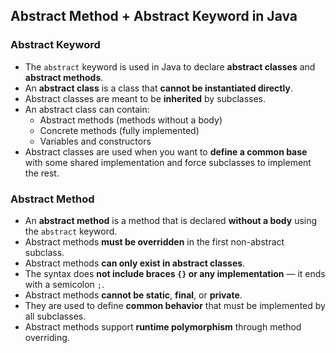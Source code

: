 ## Abstract Method + Abstract Keyword in Java

### Abstract Keyword
- The `abstract` keyword is used in Java to declare **abstract classes** and **abstract methods**.
- An **abstract class** is a class that **cannot be instantiated directly**.
- Abstract classes are meant to be **inherited** by subclasses.
- An abstract class can contain:
  - Abstract methods (methods without a body)
  - Concrete methods (fully implemented)
  - Variables and constructors
- Abstract classes are used when you want to **define a common base** with some shared implementation and force subclasses to implement the rest.

### Abstract Method
- An **abstract method** is a method that is declared **without a body** using the `abstract` keyword.
- Abstract methods **must be overridden** in the first non-abstract subclass.
- Abstract methods **can only exist in abstract classes**.
- The syntax does **not include braces `{}` or any implementation** — it ends with a semicolon `;`.
- Abstract methods **cannot be static**, **final**, or **private**.
- They are used to define **common behavior** that must be implemented by all subclasses.
- Abstract methods support **runtime polymorphism** through method overriding.
